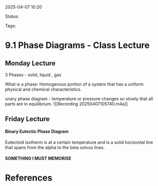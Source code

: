 2025-04-07 10:20

Status:

Tags:

# 9.1 Phase Diagrams - Class Lecture

## Monday Lecture

3 Phases  - solid, liquid , gas

What is a phase: Homogenous portion of a system that has a uniform physical and chemical characteristics.

unary phase diagram - temperature or pressure changes so slowly that all parts are in equilibrium.
![[Recording 20250407105740.m4a]]


## Friday Lecture

#### Binary Eutectic Phase Diagram

Eutectoid isotherm is at a certain temperature and is a solid horizontal line that spans from the alpha to the beta solvus lines.

#### SOMETHING I MUST MEMORISE


# References
